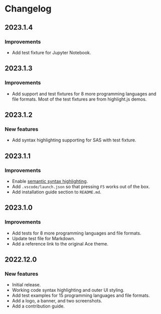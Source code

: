 # Changelog

## 2023.1.4

### Improvements

- Add test fixture for Jupyter Notebook.

## 2023.1.3

### Improvements

- Add support and test fixtures for 8 more programming languages and file formats.
  Most of the test fixtures are from highlight.js demos.

## 2023.1.2

### New features

- Add syntax highlighting supporting for SAS with test fixture.

## 2023.1.1

### Improvements

- Enable [semantic syntax highlighting](https://code.visualstudio.com/api/language-extensions/semantic-highlight-guide).
- Add `.vscode/launch.json` so that pressing `F5` works out of the box.
- Add installation guide section to `README.md`.

## 2023.1.0

### Improvements

- Add tests for 8 more programming languages and file formats.
- Update test file for Markdown.
- Add a reference link to the original Ace theme.

## 2022.12.0

### New features

- Initial release.
- Working code syntax highlighting and outer UI styling.
- Add test examples for 15 programming languages and file formats.
- Add a logo, a banner, and two screenshots.
- Add a contribution guide.
